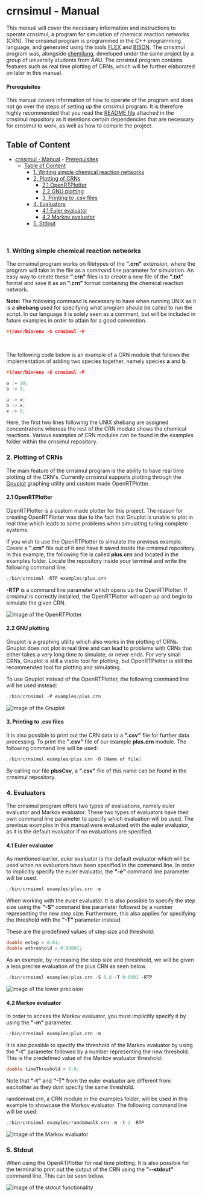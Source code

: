 # crnsimul - Manual
This manual will cover the necessary information and instructions to operate crnsimul, a program for simulation of chemical reaction networks (CRN). The crnsimul program is programmed in the C++ programming language, and generated using the tools [FLEX](https://github.com/westes/flex/) and [BISON](https://github.com/westes/flex/). 
The crnsimul program was, alongside [chemilang](https://github.com/RasmusRendal/chemilang), developed under the same project by a group of university students from AAU.
The crnsimul program contains features such as real time plotting of CRNs, which will be further elaborated on later in this manual.

#### Prerequisites
This manual covers information of how to operate of the program and does not go over the steps of setting up the crnsimul program. It is therefore highly recommended that you read the [README file](https://github.com/RasmusRendal/crnsimul/blob/milestone/1.0/README.md) attached in the crnsimul repository as it mentions certain dependencies that are necessary for crnsimul to work, as well as how to compile the project.

## Table of Content

- [crnsimul - Manual](#crnsimul---manual)
      - [Prerequisites](#prerequisites)
  - [Table of Content](#table-of-content)
    - [1. Writing simple chemical reaction networks](#1-writing-simple-chemical-reaction-networks)
    - [2. Plotting of CRNs](#2-plotting-of-crns)
      - [2.1 OpenRTPlotter](#21-openrtplotter)
      - [2.2 GNU plotting](#22-gnu-plotting)
      - [3. Printing to .csv files](#3-printing-to-csv-files)
    - [4. Evaluators](#4-evaluators)
      - [4.1 Euler evaluator](#41-euler-evaluator)
      - [4.2 Markov evaluator](#42-markov-evaluator)
    - [5. Stdout](#5-stdout)
<br />

### 1. Writing simple chemical reaction networks
The crnsimul program works on filetypes of the **".crn"** extension, where the program will take in the file as a command line parameter for simulation. 
An easy way to create these **".crn"** files is to create a new file of the **".txt"** format and save it as an **".crn"** format containing the chemical reaction network.

**Note:**
The following command is necessary to have when running UNIX as it is a **shebang** used for specifying what program should be called to run the script. In our language it is solely seen as a comment, but will be included in future examples in order to attain for a good convention.
``` c++
#!/usr/bin/env -S crnsimul -P 
```
<br />

The following code below is an example of a CRN module that follows the implementation of adding two species together, namely species **a** and **b**. 

``` c++
#!/usr/bin/env -S crnsimul -P 

a := 10;
b := 5;

a -> x;
b -> x;
x -> 0;
```
Here, the first two lines following the UNIX shebang are assigned concentrations whereas the rest of the CRN module shows the chemical reactions.
Various examples of CRN modules can be found in the examples folder within the crnsimul repository. 

### 2. Plotting of CRNs 
The main feature of the crnsimul program is the ability to have real time plotting of the CRN's. Currently crnsimul supports plotting through the [Gnuplot](http://www.gnuplot.info) graphing utility and custom made OpenRTPlotter. 

#### 2.1 OpenRTPlotter
OpenRTPlotter is a custom made plotter for this project. The reason for creating OpenRTPlotter was due to the fact that Gnuplot is unable to plot in real time which leads to some problems when simulating turing complete systems.

If you wish to use the OpenRTPlotter to simulate the previous example. Create a **".crn"** file out of it and have it saved inside the crnsimul repository. In this example, the following file is called **plus.crn** and located in the examples folder. Locate the repository inside your terminal and write the following command line:
```c++
./bin/crnsimul -RTP examples/plus.crn
```
**-RTP** is a command line parameter which opens up the OpenRTPlotter. If crnsimul is correctly installed, the OpenRTPlotter will open up and begin to simulate the given CRN.

![Image of the OpenRTPlotter](https://puu.sh/FKh2r/d2064a145b.png)
#### 2.2 GNU plotting 
Gnuplot is a graphing utility which also works in the plotting of CRNs. Gnuplot does not plot in real time and can lead to problems with CRNs that either takes a very long time to simulate, or never ends. For very small CRNs, Gnuplot is still a viable tool for plotting, but OpenRTPlotter is still the recommended tool for plotting and simulating.

To use Gnuplot instead of the OpenRTPlotter, the following command line will be used instead:
```c++
./bin/crnsimul -P examples/plus.crn
```
![Image of the Gnuplot](https://puu.sh/FKhhd/ef382aa6ed.png)

#### 3. Printing to .csv files
It is also possible to print out the CRN data to a **".csv"** file for further data processing. To print the **".csv"** file of our example **plus.crn** module. The following command line will be used:

```c++
./bin/crnsimul examples/plus.crn -O [Name of file]
```
By calling our file **plusCsv**, a **".csv"** file of this name can be found in the crnsimul repository. 

### 4. Evaluators
The crnsimul program offers two types of evaluations, namely euler evaluator and Markov evaluator. These two types of evaluators have their own command line parameter to specify which evaluation will be used. The previous examples in this manual were evaluated with the euler evaluator, as it is the default evaluator if no evaluations are specified. 


#### 4.1 Euler evaluator
As mentioned earlier, euler evaluator is the default evaluator which will be used when no evaluators have been specified in the command line. 
In order to implicitly specify the euler evaluator, the **"-e"** command line parameter will be used.  
```c++
./bin/crnsimul examples/plus.crn -e
```
When working with the euler evaluator. It is also possible to specify the step size using the **"-S"** command line parameter followed by a number representing the new step size. Furthermore, this also applies for specifying the threshold with the **"-T"** parameter instead.

These are the predefined values of step size and threshold:
```c++
double estep = 0.01;
double ethreshold = 0.00001;
```

As an example, by increasing the step size and threshhold, we will be given a less precise evaluation of the plus CRN as seen below.
```c++
./bin/crnsimul examples/plus.crn -S 0.8 -T 0.0001 -RTP
```
![Image of the lower precision](https://puu.sh/FKj7i/7d890f8696.png)

#### 4.2 Markov evaluator
In order to access the Markov evaluator, you must implicitly specify it by using the **"-m"** parameter.

```c++
./bin/crnsimul examples/plus.crn -m
```
It is also possible to specify the threshold of the Markov evaluator by using the **"-t"** parameter followed by a number representing the new threshold. 
This is the predefined value of the Markov evaluator threshold:
```c++
double timeThreshold = 5.0;
```

Note that **"-t"** and **"-T"** from the euler evaluator are different from eachother as they dont specify the same threshold.

randomwal.crn, a CRN module in the examples folder, will be used in this example to showcase the Markov evaluator. The following command line will be used:

```c++
./bin/crnsimul examples/randomwalk.crn -m -t 2 -RTP
```
![Image of the Markov evaluator](https://puu.sh/FKjlj/778df5d515.png)

### 5. Stdout
When using the OpenRTPlotter for real time plotting. It is also possible for the terminal to print out the output of the CRN using the **"--stdout"** command line. This can be seen below.

![Image of the stdout functionality](https://puu.sh/FKjuK/f8623ae265.jpg)
